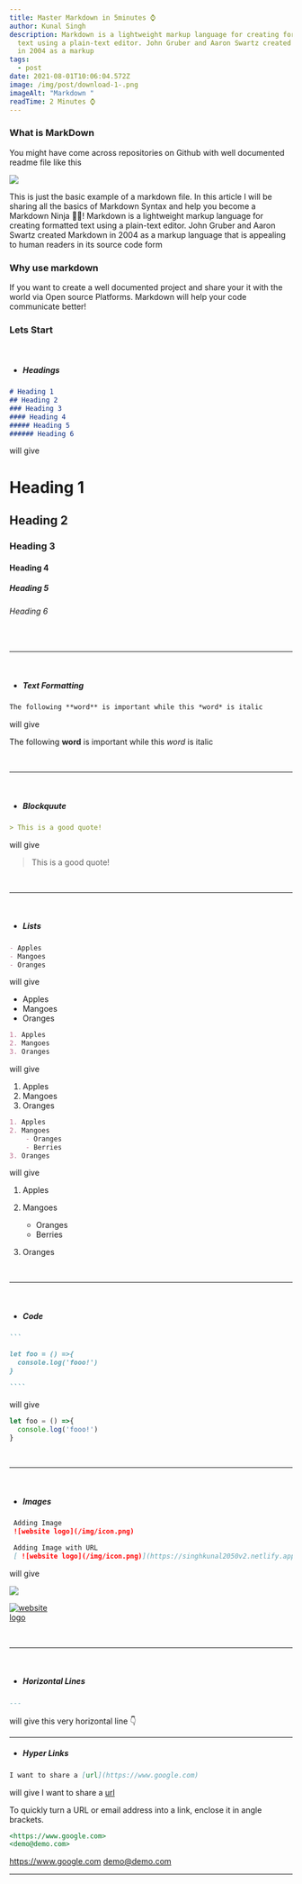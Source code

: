 ```yaml
---
title: Master Markdown in 5minutes ⌚
author: Kunal Singh
description: Markdown is a lightweight markup language for creating formatted
  text using a plain-text editor. John Gruber and Aaron Swartz created Markdown
  in 2004 as a markup
tags:
  - post
date: 2021-08-01T10:06:04.572Z
image: /img/post/download-1-.png
imageAlt: "Markdown "
readTime: 2 Minutes ⌚
---
```

### What is MarkDown

You might have come across repositories on Github with well documented readme file like this 

![](/img/post/screenshot-2021-08-01-154511.png)

This is just the basic example of a markdown file. In this article I will be sharing all the basics of Markdown Syntax and help you become a Markdown Ninja 🐱‍👤!
Markdown is a lightweight markup language for creating formatted text using a plain-text editor. John Gruber and Aaron Swartz created Markdown in 2004 as a markup language that is appealing to human readers in its source code form

### Why use markdown

If you want to create a well documented project and share your it with the world via Open source Platforms. Markdown will help your code communicate better!

### Lets Start

<br>

* ##### Headings

```markdown
# Heading 1 
## Heading 2 
### Heading 3 
#### Heading 4 
##### Heading 5 
###### Heading 6 
```

will give

# Heading 1

## Heading 2

### Heading 3

#### Heading 4

##### Heading 5

###### Heading 6

<br>
<hr>
<br>

* ##### Text Formatting

```markdown
The following **word** is important while this *word* is italic
```

will give 

The following **word** is important while this *word* is italic

<br>
<hr>
<br>

* ##### Blockquute

```markdown
> This is a good quote! 
```

will give 

> This is a good quote! 

<br>
<hr>
<br>

* ##### Lists

```markdown
- Apples
- Mangoes 
- Oranges 
```

will give 

* Apples
* Mangoes 
* Oranges 

```markdown
1. Apples
2. Mangoes 
3. Oranges 
```

will give 

1. Apples
2. Mangoes 
3. Oranges 

```markdown
1. Apples
2. Mangoes 
    - Oranges
    - Berries
3. Oranges 
```

will give 

1. Apples
2. Mangoes

   * Oranges 
   * Berries
3. Oranges 

<br>
<hr>
<br>

* ##### Code

`````markdown
```

let foo = () =>{
  console.log('fooo!')
}

````
`````

will give

```javascript
let foo = () =>{
  console.log('fooo!')
}
```

<br>
<hr>
<br>

* ##### Images

```markdown
 Adding Image 
 ![website logo](/img/icon.png)

 Adding Image with URL
 [ ![website logo](/img/icon.png)](https://singhkunal2050v2.netlify.app/)]

```

will give 

<img src="/img/icon.png" style="max-width:100px;">

<a href="https://singhkunal2050v2.netlify.app/"><img src="/img/icon.png" alt="website logo" style="max-width:100px;"></a>

<br>
<hr>
<br>

* ##### Horizontal Lines

```markdown
---
```

will give  this very horizontal line 👇

- - -

* ##### Hyper Links

```markdown
I want to share a [url](https://www.google.com)
```

will give
I want to share a [url](//google.com)

To quickly turn a URL or email address into a link, enclose it in angle brackets.

```markdown
<https://www.google.com>
<demo@demo.com>
```
<https://www.google.com>
<demo@demo.com>



---